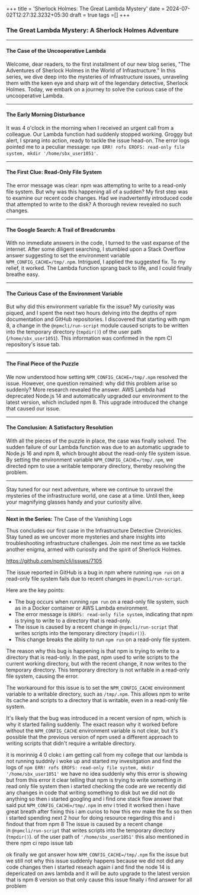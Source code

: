 +++
title = 'Sherlock Holmes: The Great Lambda Mystery'
date = 2024-07-02T12:27:32.3232+05:30
draft = true
tags =[]
+++ 

### The Great Lambda Mystery: A Sherlock Holmes Adventure

---

#### The Case of the Uncooperative Lambda

Welcome, dear readers, to the first installment of our new blog series, "The Adventures of Sherlock Holmes in the World of Infrastructure." In this series, we dive deep into the mysteries of infrastructure issues, unraveling them with the keen eye and sharp wit of the legendary detective, Sherlock Holmes. Today, we embark on a journey to solve the curious case of the uncooperative Lambda.

---

#### The Early Morning Disturbance

It was 4 o'clock in the morning when I received an urgent call from a colleague. Our Lambda function had suddenly stopped working. Groggy but alert, I sprang into action, ready to tackle the issue head-on. The error logs pointed me to a peculiar message: `npm ERR! rofs EROFS: read-only file system, mkdir '/home/sbx_user1051'`.

---

#### The First Clue: Read-Only File System

The error message was clear: npm was attempting to write to a read-only file system. But why was this happening all of a sudden? My first step was to examine our recent code changes. Had we inadvertently introduced code that attempted to write to the disk? A thorough review revealed no such changes.

---

#### The Google Search: A Trail of Breadcrumbs

With no immediate answers in the code, I turned to the vast expanse of the internet. After some diligent searching, I stumbled upon a Stack Overflow answer suggesting to set the environment variable `NPM_CONFIG_CACHE=/tmp/.npm`. Intrigued, I applied the suggested fix. To my relief, it worked. The Lambda function sprang back to life, and I could finally breathe easy.

---

#### The Curious Case of the Environment Variable

But why did this environment variable fix the issue? My curiosity was piqued, and I spent the next two hours delving into the depths of npm documentation and GitHub repositories. I discovered that starting with npm 8, a change in the `@npmcli/run-script` module caused scripts to be written into the temporary directory (`tmpdir()`) of the user path (`/home/sbx_user1051`). This information was confirmed in the npm CI repository's issue tab.

---

#### The Final Piece of the Puzzle

We now understood how setting `NPM_CONFIG_CACHE=/tmp/.npm` resolved the issue. However, one question remained: why did this problem arise so suddenly? More research revealed the answer. AWS Lambda had deprecated Node.js 14 and automatically upgraded our environment to the latest version, which included npm 8. This upgrade introduced the change that caused our issue.

---

#### The Conclusion: A Satisfactory Resolution

With all the pieces of the puzzle in place, the case was finally solved. The sudden failure of our Lambda function was due to an automatic upgrade to Node.js 16 and npm 8, which brought about the read-only file system issue. By setting the environment variable `NPM_CONFIG_CACHE=/tmp/.npm`, we directed npm to use a writable temporary directory, thereby resolving the problem.

---

Stay tuned for our next adventure, where we continue to unravel the mysteries of the infrastructure world, one case at a time. Until then, keep your magnifying glasses handy and your curiosity alive.

---

**Next in the Series:** The Case of the Vanishing Logs












Thus concludes our first case in the Infrastructure Detective Chronicles. Stay tuned as we uncover more mysteries and share insights into troubleshooting infrastructure challenges. Join me next time as we tackle another enigma, armed with curiosity and the spirit of Sherlock Holmes.


https://github.com/npm/cli/issues/7105




















The issue reported in GitHub is a bug in npm where running `npm run` on a read-only file system fails due to recent changes in `@npmcli/run-script`.

Here are the key points:

- The bug occurs when running `npm run` on a read-only file system, such as in a Docker container or AWS Lambda environment.
- The error message is `EROFS: read-only file system`, indicating that npm is trying to write to a directory that is read-only.
- The issue is caused by a recent change in `@npmcli/run-script` that writes scripts into the temporary directory (`tmpdir()`).
- This change breaks the ability to run `npm run` on a read-only file system.

The reason why this bug is happening is that npm is trying to write to a directory that is read-only. In the past, npm used to write scripts to the current working directory, but with the recent change, it now writes to the temporary directory. This temporary directory is not writable in a read-only file system, causing the error.

The workaround for this issue is to set the `NPM_CONFIG_CACHE` environment variable to a writable directory, such as `/tmp/.npm`. This allows npm to write its cache and scripts to a directory that is writable, even in a read-only file system.

It's likely that the bug was introduced in a recent version of npm, which is why it started failing suddenly. The exact reason why it worked before without the `NPM_CONFIG_CACHE` environment variable is not clear, but it's possible that the previous version of npm used a different approach to writing scripts that didn't require a writable directory.














it is morinnig 4 0 clokc i am getting call from my college that our lambda is not running suddnly i woke up and started my invesitgation and find the logs of `npm ERR! rofs EROFS: read-only file system, mkdir '/home/sbx_user1051'` we have no idea suddenly why this error is showing  but from this error it clear telling that npm is trying to write something in read only file system then i started checking the code are we recently did any changes in code that writing something to disk but we did not do anything so then i started googling and i find one stack flow answer that said put `NPM_CONFIG_CACHE=/tmp/.npm` in env i tried it worked then i have great breath after fixing this i am curios to how this env make the fix so then i started spending next 2 hour for doing resource regarding this and i findout that from npm 8 The issue is caused by a recent change in `@npmcli/run-script` that writes scripts into the temporary directory (`tmpdir()`). of the user path of `'/home/sbx_user1051'` this also mentioned in there npm ci repo issue tab 

ok finally we got answer how `NPM_CONFIG_CACHE=/tmp/.npm`  fix the issue but we still not why this issue suddenly happens because we did not did any code changes then i started reseach again i and find the node 14 is depericated on aws lambda and it will be auto upgrade to the latest version that is npm 8 version so that only cause this issue finally i find answer for all problem